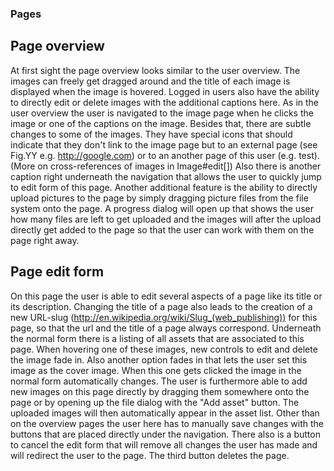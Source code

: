 ### Pages

## Page overview
At first sight the page overview looks similar to the user overview. The images can freely get dragged around and the title of each image is displayed when the image is hovered. Logged in users also have the ability to directly edit or delete images with the additional captions here. As in the user overview the user is navigated to the image page when he clicks the image or one of the captions on the image.
Besides that, there are subtle changes to some of the images. They have special icons that should indicate that they don't link to the image page but to an external page (see Fig.YY e.g. http://google.com) or to an another page of this user (e.g. test). (More on cross-references of images in Image#edit[])
Also there is another caption right underneath the navigation that allows the user to quickly jump to edit form of this page.
Another additional feature is the ability to directly upload pictures to the page by simply dragging picture files from the file system onto the page. A progress dialog will open up that shows the user how many files are left to get uploaded and the images will after the upload directly get added to the page so that the user can work with them on the page right away.

## Page edit form
On this page the user is able to edit several aspects of a page like its title or its description. Changing the title of a page also leads to the creation of a new URL-slug (http://en.wikipedia.org/wiki/Slug_(web_publishing)) for this page, so that the url and the title of a page always correspond. Underneath the normal form there is a listing of all assets that are associated to this page. When hovering one of these images, new controls to edit and delete the image fade in. Also another option fades in that lets the user set this image as the cover image. When this one gets clicked the image in the normal form automatically changes.
The user is furthermore able to add new images on this page directly by dragging them somewhere onto the page or by opening up the file dialog with the "Add asset" button. The uploaded images will then automatically appear in the asset list.
Other than on the overview pages the user here has to manually save changes with the buttons that are placed directly under the navigation. There also is a button to cancel the edit form that will remove all changes the user has made and will redirect the user to the page. The third button deletes the page.